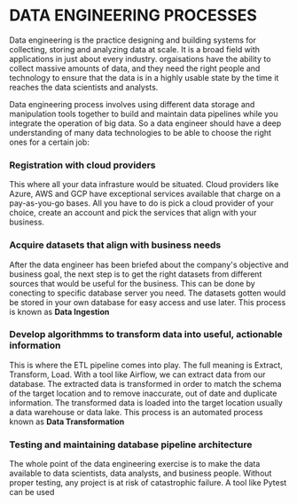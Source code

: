 # **DATA ENGINEERING PROCESSES**
Data engineering is the practice designing and building systems for collecting, storing and analyzing data at scale. It is a broad field with applications in just about every industry. orgaisations have the ability to collect massive amounts of data, and they need the right people and technology to ensure that the data is in a highly usable state by the time it reaches the data scientists and analysts.

 Data engineering process involves using different data storage and manipulation tools together to build and maintain data pipelines while you integrate the operation of big data. So a data engineer should have a deep understanding of many data technologies to be able to choose the right ones for a certain job:

 ### **Registration with cloud providers** ##
This where all your data infrasture would be situated. Cloud providers like Azure, AWS and GCP have exceptional services available that charge on a pay-as-you-go bases. All you have to do is pick a cloud provider of your choice, create an account and pick the services that align with your business.  

### **Acquire datasets that align with business needs** ###
 After the data engineer has been briefed about the company's objective and business goal, the next step is to get the right datasets from different sources that would be useful for the business. This can be done by conecting to specific database server you need. The datasets gotten would be stored in your own database for easy access and use later.  This process is known as **Data Ingestion**

### **Develop algorithmms to transform data into useful, actionable information** ### 
This is where the ETL pipeline comes into play. The full meaning is Extract, Transform, Load. With a tool like Airflow, we can extract data from our database. The extracted data is transformed in order to match the schema of the target location and to remove inaccurate, out of date and duplicate information. The transformed data is loaded into the target location usually a data warehouse or data lake. This process is an automated process known as **Data Transformation**


### **Testing and maintaining database pipeline architecture** ###
 The whole point of the data engineering exercise is to make the data available to data scientists, data analysts, and business people. Without proper testing, any project is at risk of catastrophic failure. A tool like Pytest can be used

